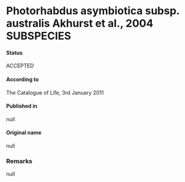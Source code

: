 # Photorhabdus asymbiotica subsp. australis Akhurst et al., 2004 SUBSPECIES

#### Status
ACCEPTED

#### According to
The Catalogue of Life, 3rd January 2011

#### Published in
null

#### Original name
null

### Remarks
null